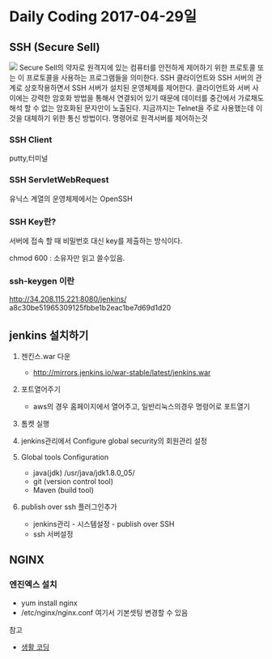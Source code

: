 # Daily Coding 2017-04-29일

## SSH (Secure Sell)
![](https://s3.ap-northeast-2.amazonaws.com/opentutorials-user-file/module/432/1210.gif)
Secure Sell의 약자로 원격지에 있는 컴퓨터를 안전하게 제어하기 위한 프로토콜 또는 이 프로토콜을 사용하는 프로그램들을 의미한다. SSH 클라이언트와 SSH 서버의 관계로 상호작용하면서 SSH 서버가 설치된 운영체제를 제어한다. 클라이언트와 서버 사이에는 강력한 암호화 방법을 통해서 연결되어 있기 때문에 데이터를 중간에서 가로채도 해석 할 수 없는 암호화된 문자만이 노출된다. 지금까지는 Telnet을 주로 사용했는데 이것을 대체하기 위한 통신 방법이다. 명령어로 원격서버를 제어하는것


### SSH Client
putty,터미널

### SSH ServletWebRequest
유닉스 계열의 운영체제에서는 OpenSSH


### SSH Key란?
서버에 접속 할 때 비밀번호 대신 key를 제출하는 방식이다.

chmod 600 : 소유자만 읽고 쓸수있음.
### ssh-keygen 이란



http://34.208.115.221:8080/jenkins/
a8c30be51965309125fbbe1b2eac1be7d69d1d20

## jenkins 설치하기
1. 젠킨스.war 다운
    * http://mirrors.jenkins.io/war-stable/latest/jenkins.war
2. 포트열어주기
    * aws의 경우 홈페이지에서 열어주고, 일반리눅스의경우 명령어로 포트열기
3. 톰켓 실행
4. jenkins관리에서 Configure global security의 회원관리 설정

5. Global tools Configuration
    * java(jdk)  /usr/java/jdk1.8.0_05/
    * git (version control tool)
    * Maven (build tool)
6. publish over ssh 플러그인추가
    * jenkins관리 - 시스템설정 - publish over SSH
    * ssh 서버설정



## NGINX
### 엔진엑스 설치
  * yum install nginx
  *  /etc/nginx/nginx.conf 여기서 기본셋팅 변경할 수 있음















참고
* [생활 코딩](https://opentutorials.org/module/432/3742)
